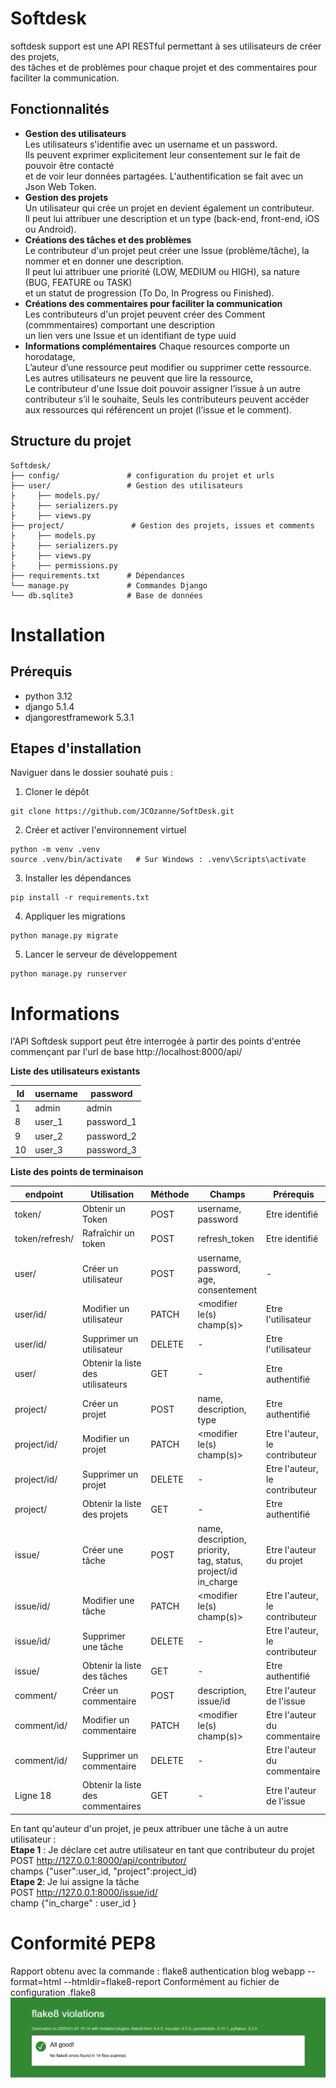 # Softdesk

softdesk support est une API RESTful permettant à ses utilisateurs de créer des projets,  
des tâches et de problèmes pour chaque projet et des commentaires pour faciliter la communication.

## Fonctionnalités

- **Gestion des utilisateurs**  
Les utilisateurs s'identifie avec un username et un password.  
Ils peuvent exprimer explicitement leur consentement sur le fait de pouvoir être contacté  
et de voir leur données partagées.
L'authentification se fait avec un Json Web Token.
-  **Gestion des projets**  
Un utilisateur qui crée un projet en devient également un contributeur.  
Il peut lui attribuer une description et un type (back-end, front-end, iOS ou Android).
- **Créations des tâches et des problèmes**  
Le contributeur d'un projet peut créer une Issue (problème/tâche), la nommer et en donner une description.  
Il peut lui attribuer une priorité (LOW, MEDIUM ou HIGH), sa nature (BUG, FEATURE ou TASK)  
et un statut de progression  (To Do, In Progress ou Finished).
- **Créations des commentaires pour faciliter la communication**  
Les contributeurs d'un projet peuvent créer des Comment (commmentaires) comportant une description  
un lien vers une Issue et un identifiant de type uuid
- **Informations complémentaires**
Chaque resources comporte un horodatage,  
L’auteur d’une ressource peut modifier ou supprimer cette ressource. Les autres
utilisateurs ne peuvent que lire la ressource,  
Le contributeur d'une Issue doit pouvoir assigner l’issue à un autre contributeur s’il
le souhaite,
Seuls les contributeurs peuvent accéder aux ressources qui référencent un projet (l’issue
et le comment).  

## Structure du projet
```
Softdesk/
├── config/               # configuration du projet et urls
├── user/                 # Gestion des utilisateurs
├     ├── models.py/      
├     ├── serializers.py 
├     ├── views.py 
├── project/               # Gestion des projets, issues et comments
├     ├── models.py     
├     ├── serializers.py 
├     ├── views.py 
├     ├── permissions.py 
├── requirements.txt      # Dépendances
└── manage.py             # Commandes Django
└── db.sqlite3            # Base de données
```
# Installation

## Prérequis
- python 3.12
- django 5.1.4
- djangorestframework 5.3.1

## Etapes d'installation
Naviguer dans le dossier souhaté puis :
1. Cloner le dépôt
```
git clone https://github.com/JCOzanne/SoftDesk.git
```
2. Créer et activer l'environnement virtuel  
```
python -m venv .venv
source .venv/bin/activate   # Sur Windows : .venv\Scripts\activate
```
3. Installer les dépendances
```
pip install -r requirements.txt
```
4. Appliquer les migrations  
```
python manage.py migrate
```
5. Lancer le serveur de développement
```
python manage.py runserver
```

# Informations

l'API Softdesk support peut être interrogée à partir des points d'entrée  
commençant par l'url de base http://localhost:8000/api/  

**Liste des utilisateurs existants**

|   Id    |    username    | password    |
|---------|----------------|-------------|
|    1    |     admin      |    admin    |
|    8    |     user_1     |  password_1 |
|    9    |     user_2     |  password_2 |
|   10    |     user_3     |  password_3 |

**Liste des points de terminaison**

| endpoint       | Utilisation                       | Méthode     | Champs                                                                 | Prérequis                      |
|----------------|-----------------------------------|-------------|------------------------------------------------------------------------|--------------------------------|
| token/         | Obtenir un Token                  | POST        | username, password                                                     | Etre identifié                 |
| token/refresh/ | Rafraîchir un token               | POST        | refresh_token                                                          | Etre identifié                 |
| user/          | Créer un utilisateur              | POST        | username, password,<br/>age, consentement                              | -                              |
| user/id/       | Modifier un utilisateur           | PATCH       | <modifier le(s) champ(s)>                                              | Etre l'utilisateur             |
| user/id/       | Supprimer un utilisateur          | DELETE      | -                                                                      | Etre l'utilisateur             |
| user/          | Obtenir la liste des utilisateurs | GET         | -                                                                      | Etre authentifié               |
| project/       | Créer un projet                   | POST        | name, description, type                                                | Etre authentifié               |
| project/id/    | Modifier un projet                | PATCH       | <modifier le(s) champ(s)>                                              | Etre l'auteur, le contributeur |
| project/id/    | Supprimer un projet               | DELETE      | -                                                                      | Etre l'auteur, le contributeur |
| project/       | Obtenir la liste des projets      | GET         | -                                                                      | Etre authentifié               |
| issue/         | Créer une tâche                   | POST        | name, description, priority,<br/>tag, status, project/id<br/>in_charge | Etre l'auteur du projet        |
| issue/id/      | Modifier une tâche                | PATCH       | <modifier le(s) champ(s)>                                              | Etre l'auteur, le contributeur |
| issue/id/      | Supprimer une tâche               | DELETE      | -                                                                      | Etre l'auteur, le contributeur |
| issue/         | Obtenir la liste des tâches       | GET         | -                                                                      | Etre authentifié               |
| comment/       | Créer un commentaire              | POST        | description, issue/id                                                  | Etre l'auteur de l'issue       |
| comment/id/    | Modifier un commentaire           | PATCH       | <modifier le(s) champ(s)>                                              | Etre l'auteur du commentaire   |
| comment/id/    | Supprimer un commentaire          | DELETE      | -                                                                      | Etre l'auteur du commentaire   |
| Ligne 18       | Obtenir la liste des commentaires | GET         | -                                                                      | Etre l'auteur de l'issue       |

En tant qu'auteur d'un projet, je peux attribuer une tâche à un autre utilisateur :  
**Etape 1** : Je déclare cet autre utilisateur en tant que contributeur du projet  
POST http://127.0.0.1:8000/api/contributor/  
champs {"user":user_id, "project":project_id}  
**Etape 2**: Je lui assigne la tâche  
POST http://127.0.0.1:8000/issue/id/  
champ {"in_charge" : user_id }

# Conformité PEP8
Rapport obtenu avec la commande :
flake8 authentication blog webapp --format=html --htmldir=flake8-report 
Conformément au fichier de configuration .flake8
![Rapport Flake8](https://github.com/JCOzanne/SoftDesk/blob/main/rapport_flake8.PNG?raw=true)

